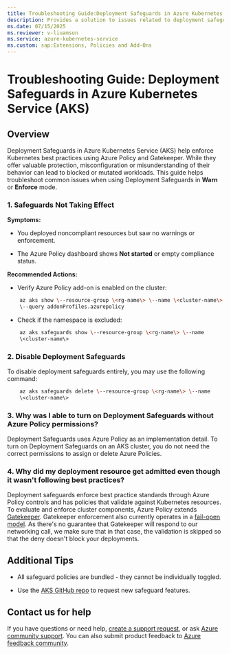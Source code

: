 ```yaml
---
title: Troubleshooting Guide:Deployment Safeguards in Azure Kubernetes (AKS)
description: Provides a solution to issues related to deployment safeguards in Azure Kubernetes Service (AKS).
ms.date: 07/15/2025
ms.reviewer: v-liuamson
ms.service: azure-kubernetes-service
ms.custom: sap:Extensions, Policies and Add-Ons
---
```


# Troubleshooting Guide: Deployment Safeguards in Azure Kubernetes Service (AKS)

## Overview

Deployment Safeguards in Azure Kubernetes Service (AKS) help enforce Kubernetes best practices using Azure Policy and Gatekeeper. While they offer valuable protection,
misconfiguration or misunderstanding of their behavior can lead to
blocked or mutated workloads. This guide helps troubleshoot common
issues when using Deployment Safeguards in **Warn** or **Enforce** mode.

### 1. Safeguards Not Taking Effect

**Symptoms:**

- You deployed noncompliant resources but saw no warnings or
  enforcement.

- The Azure Policy dashboard shows **Not started** or empty compliance
  status.

**Recommended Actions:**

- Verify Azure Policy add-on is enabled on the cluster:

``` bash
    az aks show \--resource-group \<rg-name\> \--name \<cluster-name\>
    \--query addonProfiles.azurepolicy
```

- Check if the namespace is excluded:

``` bash
    az aks safeguards show \--resource-group \<rg-name\> \--name
    \<cluster-name\>
```

### 2. Disable Deployment Safeguards

To disable deployment safeguards entirely, you may use the following command:

```bash
    az aks safeguards delete \--resource-group \<rg-name\> \--name
    \<cluster-name\>
```

### 3. Why was I able to turn on Deployment Safeguards without Azure Policy permissions?

Deployment Safeguards uses Azure Policy as an implementation detail. To
turn on Deployment Safeguards on an AKS cluster, you do not need the
correct permissions to assign or delete Azure Policies.

### 4. Why did my deployment resource get admitted even though it wasn\'t following best practices?

Deployment safeguards enforce best practice standards through Azure
Policy controls and has policies that validate against Kubernetes
resources. To evaluate and enforce cluster components, Azure Policy
extends [Gatekeeper](https://open-policy-agent.github.io/gatekeeper/website/).
Gatekeeper enforcement also currently operates in
a [fail-open model](https://open-policy-agent.github.io/gatekeeper/website/docs/failing-closed/#considerations).
As there\'s no guarantee that Gatekeeper will respond to our networking
call, we make sure that in that case, the validation is skipped so that
the deny doesn\'t block your deployments.

## Additional Tips

- All safeguard policies are bundled - they cannot be individually
  toggled.

- Use the [AKS GitHub repo](https://github.com/Azure/AKS/issues) to request new safeguard features.

## Contact us for help

If you have questions or need help, [create a support request](https://ms.portal.azure.com/#blade/Microsoft_Azure_Support/HelpAndSupportBlade/overview?DMC=troubleshoot),
or ask [Azure community support](https://learn.microsoft.com/answers/products/azure?product=all). You can also submit product feedback to [Azure feedback community](https://feedback.azure.com/d365community).
